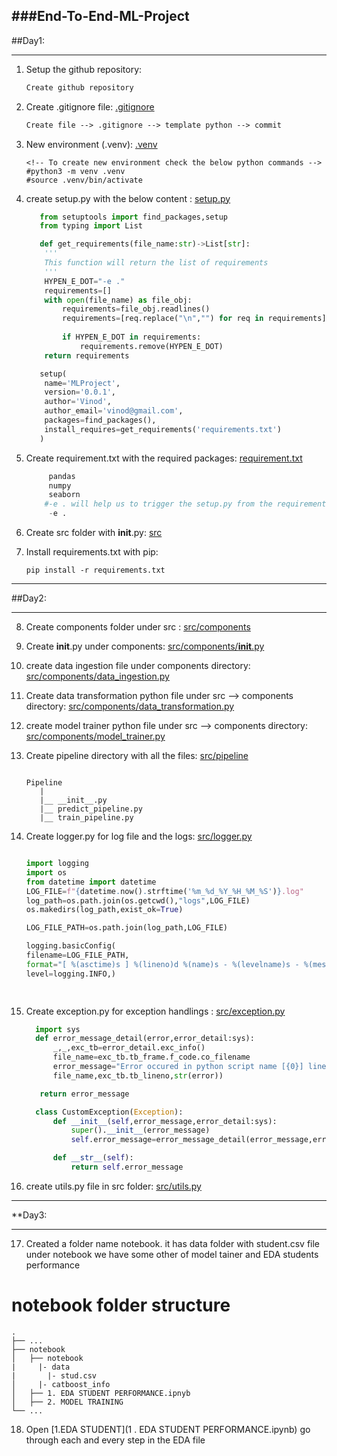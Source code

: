 ###End-To-End-ML-Project
---

##Day1:
***

1) Setup the github repository:

   ```markdown
   Create github repository
   ```

3) Create .gitignore file: [.gitignore](.gitignore)

   ```markdown
   Create file --> .gitignore --> template python --> commit
   ```
   
5) New environment (.venv): [.venv](.venv)
   

   ```shell
   <!-- To create new environment check the below python commands -->
   #python3 -m venv .venv
   #source .venv/bin/activate
   ```
6) create setup.py with the below content : [setup.py](setup.py)

   ```python
      from setuptools import find_packages,setup
      from typing import List

      def get_requirements(file_name:str)->List[str]:
       '''
       This function will return the list of requirements
       '''
       HYPEN_E_DOT="-e ."
       requirements=[]
       with open(file_name) as file_obj:
           requirements=file_obj.readlines()
           requirements=[req.replace("\n","") for req in requirements]
        
           if HYPEN_E_DOT in requirements:
               requirements.remove(HYPEN_E_DOT)
       return requirements

      setup(
       name='MLProject',
       version='0.0.1',
       author='Vinod',
       author_email='vinod@gmail.com',
       packages=find_packages(),
       install_requires=get_requirements('requirements.txt')
      )
   ```
7) Create requirement.txt with the required packages: [requirement.txt](requirements.txt)

    ```python
         pandas
         numpy
         seaborn
        #-e . will help us to trigger the setup.py from the requirement.txt. when we try to install the requirements.txt with pip install -r requirement.txt
         -e .
    ```
    
8) Create src folder with __init__.py: [src](src)

9) Install requirements.txt with pip:

   ```shell
   pip install -r requirements.txt
   
   ```
***   
##Day2:
***

8) Create components folder under src : [src/components](src/components)

9) Create __init__.py under components: [src/components/__init__.py](src/components/__init__.py)

10) create data ingestion file under components directory: [src/components/data_ingestion.py](src/components/data_ingestion.py)

11) Create data transformation python file under src --> components directory: [src/components/data_transformation.py](src/components/data_transformation.py)

12) create model trainer python file under src --> components directory: [src/components/model_trainer.py](src/components/model_trainer.py)

13) Create pipeline directory with all the files: [src/pipeline](src/pipeline)

    ```shell
    
    Pipeline
       |
       |__ __init__.py
       |__ predict_pipeline.py
       |__ train_pipeline.py
    
    ```
14) Create logger.py for  log file and the logs: [src/logger.py](src/logger.py)

    ```python
    
    import logging
    import os
    from datetime import datetime
    LOG_FILE=f"{datetime.now().strftime('%m_%d_%Y_%H_%M_%S')}.log"
    log_path=os.path.join(os.getcwd(),"logs",LOG_FILE)
    os.makedirs(log_path,exist_ok=True)

    LOG_FILE_PATH=os.path.join(log_path,LOG_FILE)

    logging.basicConfig(
    filename=LOG_FILE_PATH,
    format="[ %(asctime)s ] %(lineno)d %(name)s - %(levelname)s - %(message)s",
    level=logging.INFO,)

      
    ```

15) Create exception.py for exception handlings : [src/exception.py](src/exception.py)

    ```python
      import sys
      def error_message_detail(error,error_detail:sys):
          _,_,exc_tb=error_detail.exc_info()
          file_name=exc_tb.tb_frame.f_code.co_filename
          error_message="Error occured in python script name [{0}] line number [{1}] error message[{2}]".format(
          file_name,exc_tb.tb_lineno,str(error))

       return error_message

      class CustomException(Exception):
          def __init__(self,error_message,error_detail:sys):
              super().__init__(error_message)
              self.error_message=error_message_detail(error_message,error_detail=error_detail)
    
          def __str__(self):
              return self.error_message

    ```

16) create utils.py file in src folder:  [src/utils.py](src/utils.py)

***
**Day3:
***

17) Created a folder name notebook. it has data folder with student.csv file under notebook we have some other of model tainer and EDA students performance

# notebook folder structure

    .
    ├── ...
    ├── notebook                   
    │   ├── notebook
    |     |- data
    |       |- stud.csv
    │     |- catboost_info              
    │   ├── 1. EDA STUDENT PERFORMANCE.ipnyb
    │   ├── 2. MODEL TRAINING           
    └── ...
18) Open [1.EDA STUDENT](1 . EDA STUDENT PERFORMANCE.ipynb) go through each and every step in the EDA file


